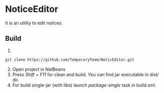 # NoticeEditor
It is an utility to edit notices.

## Build
1.
``` bash
git clone https://github.com/TemporaryTeam/NoticEditor.git
```
2. Open project in NetBeans
3. Press *Shift + F11* for clean and build. You can find jar executable in dist/ dir.
4. For build single-jar (with libs) launch *package-single* task in build.xml.
